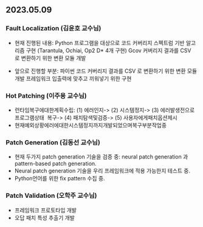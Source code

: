 ## 2023.05.09

### Fault Localization (김윤호 교수님)
- 현재 진행된 내용: 
Python 프로그램을 대상으로 코드 커버리지 스펙트럼 기반 알고리즘 구현 (Tarantula, Ochiai, Op2 D* 4개 구현)
Gcov 커버리지 결과를 CSV 로 변환하기 위한 변환 모듈 개발

- 앞으로 진행할 부분: 
파이썬 코드 커버리지 결과를 CSV 로 변환하기 위한 변환 모듈 개발
프레임워크 입출력에 맞추고 끼워넣기 위한 구현 

### Hot Patching (이주용 교수님)
- 런타임복구에대한계획수립: (1) 에러인지-> (2) 시스템정지-> (3) 에러발생전으로프로그램상태  복구-> (4) 패치탐색및검증-> (5) 사용자에게패치옵션제시
- 현재예외상황에러에대한시스템정지까지개발되었으며복구부분작업중

### Patch Generation (김동선 교수님)
- 현재 두가지 patch generation 기술을 검증 중: neural patch generation 과 pattern-based patch generation.
- Neural patch generation 기술을 우리 프레임워크에 적용 가능한지 테스트 중.
- Python언어를 위한 fix pattern 수집 중.

### Patch Validation (오학주 교수님)
- 프레임워크 프로토타입 개발
- 오답 패치 특성 추출기 개발
